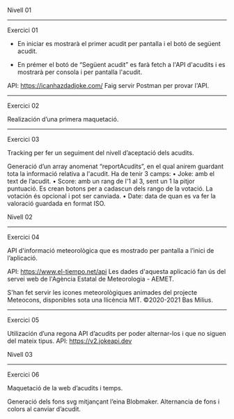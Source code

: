 Nivell 01
________________
Exercici 01

- En iniciar es mostrarà el primer acudit per pantalla i el botó de següent acudit.

- En prémer el botó de “Següent acudit” es farà fetch a l'API d'acudits i es mostrarà per consola i per pantalla l'acudit.

API: https://icanhazdadjoke.com/
Faig servir Postman per provar l'API.

________________
Exercici 02

Realización d’una primera maquetació.

________________
Exercici 03

Tracking per fer un seguiment del nivell d’aceptació dels acudits.

Generació d’un array anomenat “reportAcudits”, en el qual anirem guardant tota la informació relativa a l'acudit. Ha de tenir 3 camps:
	•	Joke: amb el text de l’acudit. 
	•	Score:  amb un rang de l'1 al 3, sent un 1 la pitjor puntuació.
		Es crean botons per a cadascun dels rango de la votació.
		La votación és opcional i pot ser canviada.
	•	Date: data de quan es va fer la valoració guardada en format ISO.
 


Nivell 02
__________
Exercici 04

API d'informació meteorològica que es mostrado per pantalla a l’inici de l’aplicació.

API: https://www.el-tiempo.net/api
Les dades d'aquesta aplicació fan ús del servei web de l'Agència Estatal de Meteorologia - AEMET.

S'han fet servir les icones meteorològiques animades del projecte Meteocons, disponibles sota una llicència MIT.
©2020-2021 Bas Milius.

__________
Exercici 05

Utilización d’una regona API d’acudits per poder alternar-los i que no siguen del mateix tipus. 
API: https://v2.jokeapi.dev


Nivell 03
__________
Exercici 06

Maquetació de la web d’acudits i temps.

Generació dels fons svg mitjançant l’eina  Blobmaker.
Alternancia de fons i colors al canviar d’acudit.